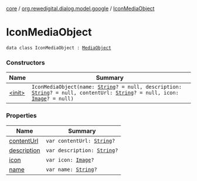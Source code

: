 [core](../../index.md) / [org.rewedigital.dialog.model.google](../index.md) / [IconMediaObject](./index.md)

# IconMediaObject

`data class IconMediaObject : `[`MediaObject`](../-media-object/index.md)

### Constructors

| Name | Summary |
|---|---|
| [&lt;init&gt;](-init-.md) | `IconMediaObject(name: `[`String`](https://kotlinlang.org/api/latest/jvm/stdlib/kotlin/-string/index.html)`? = null, description: `[`String`](https://kotlinlang.org/api/latest/jvm/stdlib/kotlin/-string/index.html)`? = null, contentUrl: `[`String`](https://kotlinlang.org/api/latest/jvm/stdlib/kotlin/-string/index.html)`? = null, icon: `[`Image`](../../org.rewedigital.dialog.model.dialogflow/-image/index.md)`? = null)` |

### Properties

| Name | Summary |
|---|---|
| [contentUrl](content-url.md) | `var contentUrl: `[`String`](https://kotlinlang.org/api/latest/jvm/stdlib/kotlin/-string/index.html)`?` |
| [description](description.md) | `var description: `[`String`](https://kotlinlang.org/api/latest/jvm/stdlib/kotlin/-string/index.html)`?` |
| [icon](icon.md) | `var icon: `[`Image`](../../org.rewedigital.dialog.model.dialogflow/-image/index.md)`?` |
| [name](name.md) | `var name: `[`String`](https://kotlinlang.org/api/latest/jvm/stdlib/kotlin/-string/index.html)`?` |
